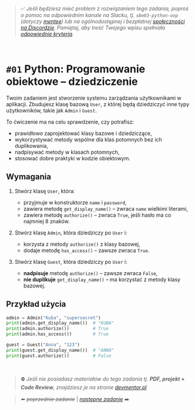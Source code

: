 > :white_check_mark: *Jeśli będziesz mieć problem z rozwiązaniem tego zadania, poproś o pomoc na odpowiednim kanale na Slacku, tj. `s8e03-python-oop` (dotyczy [mentee](https://devmentor.pl/mentoring/)) lub na ogólnodostępnej i bezpłatnej [społeczności na Discordzie](https://devmentor.pl/discord). Pamiętaj, aby treść Twojego wpisu spełniała [odpowiednie kryteria](https://devmentor.pl/jak-prosic-o-pomoc/).*

&nbsp;

# `#01` Python: Programowanie obiektowe – dziedziczenie


Twoim zadaniem jest stworzenie systemu zarządzania użytkownikami w aplikacji. Zbudujesz klasę bazową `User`, z której będą dziedziczyć inne typy użytkowników, takie jak `Admin` i `Guest`.

To ćwiczenie ma na celu sprawdzenie, czy potrafisz:

- prawidłowo zaprojektować klasy bazowe i dziedziczące,
- wykorzystywać metody wspólne dla klas potomnych bez ich duplikowania,
- nadpisywać metody w klasach potomnych,
- stosować dobre praktyki w kodzie obiektowym.

## Wymagania

1. Stwórz klasę `User`, która:
   - przyjmuje w konstruktorze `name` i `password`,
   - zawiera metodę `get_display_name()` – zwraca `name` wielkimi literami,
   - zawiera metodę `authorize()` – zwraca `True`, jeśli hasło ma co najmniej 8 znaków.

2. Stwórz klasę `Admin`, która dziedziczy po `User` i:
   - korzysta z metody `authorize()` z klasy bazowej,
   - dodaje metodę `has_access()` – zawsze zwraca `True`.

3. Stwórz klasę `Guest`, która dziedziczy po `User` i:
   - **nadpisuje** metodę `authorize()` – zawsze zwraca `False`,
   - **nie duplikuje** `get_display_name()` – ma korzystać z metody klasy bazowej.

## Przykład użycia

```python
admin = Admin("Kuba", "supersecret")
print(admin.get_display_name())  # "KUBA"
print(admin.authorize())         # True
print(admin.has_access())        # True

guest = Guest("Anna", "123")
print(guest.get_display_name())  # "ANNA"
print(guest.authorize())         # False
```


&nbsp;
> :no_entry: *Jeśli nie posiadasz materiałów do tego zadania tj. **PDF, projekt + Code Review**, znajdziesz je na stronie [devmentor.pl](https://devmentor.pl/workshop-python-oop)*

> :arrow_left: ~~*poprzednie zadanie*~~ | [*następne zadanie*](./../02) :arrow_right:
